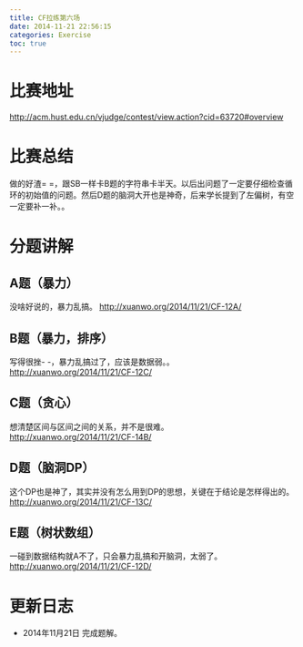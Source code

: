 ```yaml
---
title: CF拉练第六场
date: 2014-11-21 22:56:15
categories: Exercise
toc: true
---
```

# 比赛地址
http://acm.hust.edu.cn/vjudge/contest/view.action?cid=63720#overview

# 比赛总结
做的好渣= =，跟SB一样卡B题的字符串卡半天。以后出问题了一定要仔细检查循环的初始值的问题。然后D题的脑洞大开也是神奇，后来学长提到了左偏树，有空一定要补一补。。

# 分题讲解

## A题（暴力）
没啥好说的，暴力乱搞。
http://xuanwo.org/2014/11/21/CF-12A/

## B题（暴力，排序）
写得很挫- -，暴力乱搞过了，应该是数据弱。。
http://xuanwo.org/2014/11/21/CF-12C/

## C题（贪心）
想清楚区间与区间之间的关系，并不是很难。
http://xuanwo.org/2014/11/21/CF-14B/

## D题（脑洞DP）
这个DP也是神了，其实并没有怎么用到DP的思想，关键在于结论是怎样得出的。
http://xuanwo.org/2014/11/21/CF-13C/

## E题（树状数组）
一碰到数据结构就A不了，只会暴力乱搞和开脑洞，太弱了。
http://xuanwo.org/2014/11/21/CF-12D/


# 更新日志
- 2014年11月21日 完成题解。
